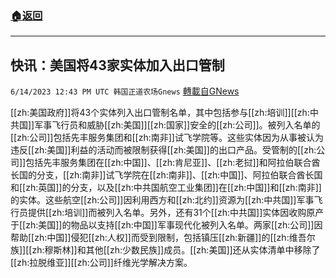 ###  [:house:返回](README.md)
---


## 快讯：美国将43家实体加入出口管制
`6/14/2023 12:43 PM UTC 韩国正道农场Gnews` [轉載自GNews](https://gnews.org/articles/1382697)

[[zh:美国政府]]将43个实体列入出口管制名单，其中包括参与[[zh:培训]][[zh:中共国]]军事飞行员和威胁[[zh:美国]][[zh:国家]]安全的[[zh:公司]]。被列入名单的[[zh:公司]]包括先丰服务集团和[[zh:南非]]试飞学院等。这些实体因为从事被认为违反[[zh:美国]]利益的活动而被限制获得[[zh:美国]]的出口产品。受管制的[[zh:公司]]包括先丰服务集团在[[zh:中国]]、[[zh:肯尼亚]]、[[zh:老挝]]和阿拉伯联合酋长国的分支，[[zh:南非]]试飞学院在[[zh:南非]]、[[zh:中国]]、阿拉伯联合酋长国和[[zh:英国]]的分支，以及[[zh:中共国航空工业集团]]在[[zh:中国]]和[[zh:南非]]的实体。这些航空[[zh:公司]]因利用西方和[[zh:北约]]资源为[[zh:中共国]]军事飞行员提供[[zh:培训]]而被列入名单。另外，还有31个[[zh:中共国]]实体因收购原产于[[zh:美国]]的物品以支持[[zh:中国]]军事现代化被列入名单。两家[[zh:公司]]因帮助[[zh:中国]]侵犯[[zh:人权]]而受到限制，包括镇压[[zh:新疆]]的[[zh:维吾尔族]][[zh:穆斯林]]和其他[[zh:少数民族]]成员。[[zh:美国]]还从实体清单中移除了[[zh:拉脱维亚]][[zh:公司]]纤维光学解决方案。
